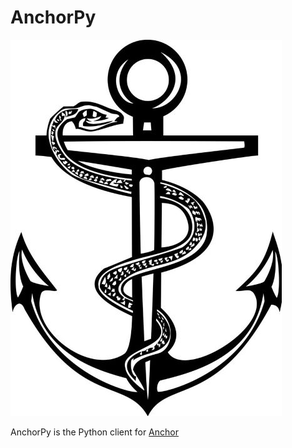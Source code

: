 # AnchorPy

![Snake wrapped around anchor](docs/img/caduceus-anchor-small.jpg?raw=true "Title")

AnchorPy is the Python client for [Anchor](https://github.com/project-serum/anchor)
